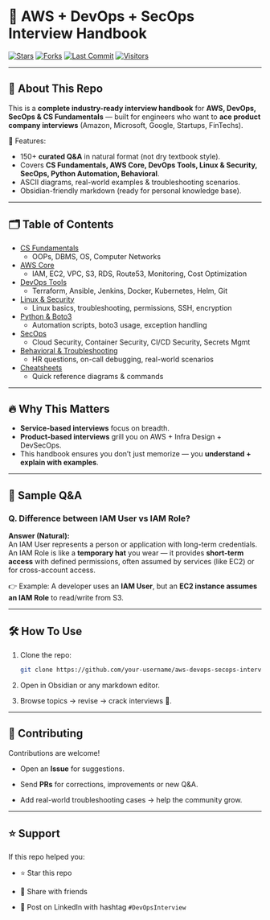 # 🚀 AWS + DevOps + SecOps Interview Handbook

[![Stars](https://img.shields.io/github/stars/your-username/aws-devops-secops-interview-handbook?style=social)](https://github.com/your-username/aws-devops-secops-interview-handbook/stargazers)
[![Forks](https://img.shields.io/github/forks/your-username/aws-devops-secops-interview-handbook?style=social)](https://github.com/your-username/aws-devops-secops-interview-handbook/network/members)
[![Last Commit](https://img.shields.io/github/last-commit/your-username/aws-devops-secops-interview-handbook?color=blue)](https://github.com/your-username/aws-devops-secops-interview-handbook/commits/main)
[![Visitors](https://visitor-badge.laobi.icu/badge?page_id=your-username.aws-devops-secops-interview-handbook)](https://github.com/your-username/aws-devops-secops-interview-handbook)

---

## 📌 About This Repo

This is a **complete industry-ready interview handbook** for **AWS, DevOps, SecOps & CS Fundamentals** — built for engineers who want to **ace product company interviews** (Amazon, Microsoft, Google, Startups, FinTechs).

🔑 Features:
- 150+ **curated Q&A** in natural format (not dry textbook style).
- Covers **CS Fundamentals, AWS Core, DevOps Tools, Linux & Security, SecOps, Python Automation, Behavioral**.
- ASCII diagrams, real-world examples & troubleshooting scenarios.
- Obsidian-friendly markdown (ready for personal knowledge base).

---

## 🗂️ Table of Contents

- [CS Fundamentals](./01_cs-fundamentals.md)  
  - OOPs, DBMS, OS, Computer Networks  
- [AWS Core](./02_aws_core.md)  
  - IAM, EC2, VPC, S3, RDS, Route53, Monitoring, Cost Optimization  
- [DevOps Tools](./03_devops_tooling.md)  
  - Terraform, Ansible, Jenkins, Docker, Kubernetes, Helm, Git  
- [Linux & Security](./04_linux-security.md)  
  - Linux basics, troubleshooting, permissions, SSH, encryption  
- [Python & Boto3](./05_python-boto3.md)  
  - Automation scripts, boto3 usage, exception handling  
- [SecOps](./secops.md)  
  - Cloud Security, Container Security, CI/CD Security, Secrets Mgmt  
- [Behavioral & Troubleshooting](./06_behavioral_troubleshooting.md)  
  - HR questions, on-call debugging, real-world scenarios  
- [Cheatsheets](https://github.com/MaheshShukla1/Cheatsheet)  
  - Quick reference diagrams & commands  

---

## 🔥 Why This Matters

- **Service-based interviews** focus on breadth.  
- **Product-based interviews** grill you on AWS + Infra Design + DevSecOps.  
- This handbook ensures you don’t just memorize — you **understand + explain with examples**.  

---

## 📖 Sample Q&A

### Q. Difference between IAM User vs IAM Role?

**Answer (Natural):**  
An IAM User represents a person or application with long-term credentials.  
An IAM Role is like a **temporary hat** you wear — it provides **short-term access** with defined permissions, often assumed by services (like EC2) or for cross-account access.

👉 Example: A developer uses an **IAM User**, but an **EC2 instance assumes an IAM Role** to read/write from S3.

---

## 🛠️ How To Use

1. Clone the repo:
   ```bash
   git clone https://github.com/your-username/aws-devops-secops-interview-handbook.git
   ```
   
2. Open in Obsidian or any markdown editor.
    
3. Browse topics → revise → crack interviews 🚀.
    

---

## 🤝 Contributing

Contributions are welcome!

- Open an **Issue** for suggestions.
    
- Send **PRs** for corrections, improvements or new Q&A.
    
- Add real-world troubleshooting cases → help the community grow.
    

---

## ⭐ Support

If this repo helped you:

- ⭐ Star this repo
    
- 🔁 Share with friends
    
- 📢 Post on LinkedIn with hashtag `#DevOpsInterview`
    
